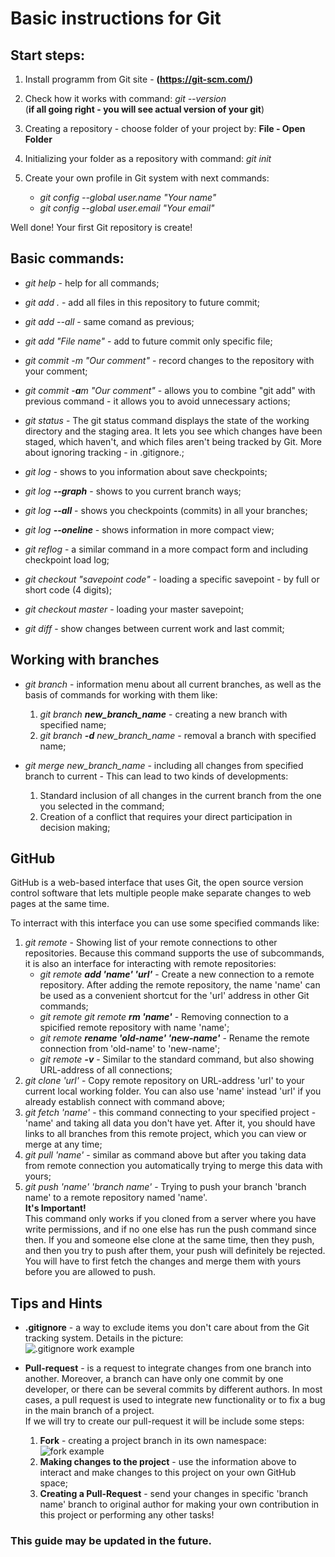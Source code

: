 # Basic instructions for Git 

## Start steps:

1. Install programm from Git site - **(https://git-scm.com/)**

2. Check how it works with command: *git --version*  
(**if all going right - you will see actual version of your git**)

3. Creating a repository - choose folder of your project by: **File - Open Folder**

4. Initializing your folder as a repository with command: *git init*

5. Create your own profile in Git system with next commands:
    * *git config --global user.name "Your name"*
    * *git config --global user.email "Your email"*

Well done! Your first Git repository is create!

## Basic commands:

- *git help* - help for all commands;

- *git add .* - add all files in this repository to future commit;

- *git add --all* - same comand as previous;

- *git add "File name"* - add to future commit only specific file;

- *git commit -m "Our comment"* - record changes to the repository with your comment;

- *git commit -**a**m "Our comment"* - allows you to combine "git add" with previous command - it allows you to avoid unnecessary actions;

- *git status* - The git status command displays the state of the working directory and the staging area. It lets you see which changes have been staged, which haven't, and which files aren't being tracked by Git. More about ignoring tracking - in .gitignore.;

- *git log* - shows to you information about save checkpoints;

- *git log __--graph__* - shows to you current branch ways;

- *git log __--all__* - shows you checkpoints (commits) in all your branches;

- *git log __--oneline__* - shows information in more compact view;

- *git reflog* - a similar command in a more compact form and including checkpoint load log;

- *git checkout "savepoint code"* - loading a specific savepoint - by full or short code (4 digits);

- *git checkout master* - loading your master savepoint;

- *git diff* - show changes between current work and last commit;

## Working with branches

- *git branch* - information menu about all current branches, as well as the basis of commands for working with them like:  
    1. *git branch __new_branch_name__* - creating a new branch with specified name;
    2. *git branch __-d__ new_branch_name* - removal a branch with specified name;

- *git merge new_branch_name* - including all changes from specified branch to current - This can lead to two kinds of developments:  
    1. Standard inclusion of all changes in the current branch from the one you selected in the command;
    2. Creation of a conflict that requires your direct participation in decision making;

## GitHub

GitHub is a web-based interface that uses Git, the open source version control software that lets multiple people make separate changes to web pages at the same time. 

To interract with this interface you can use some specified commands like:

1. *git remote* - Showing list of your remote connections to other repositories. Because this command supports the use of subcommands, it is also an interface for interacting with remote repositories:   
    * *git remote **add 'name' 'url'*** - Create a new connection to a remote repository. After adding the remote repository, the name 'name' can be used as a convenient shortcut for the 'url' address in other Git commands;
    * *git remote git remote **rm 'name'*** - Removing connection to a spicified remote repository with name 'name';
    * *git remote **rename 'old-name' 'new-name'*** - Rename the remote connection from 'old-name' to 'new-name';
    * *git remote **-v*** - Similar to the standard command, but also showing URL-address of all connections;
2. *git clone 'url'* - Copy remote repository on URL-address 'url' to your current local working folder. You can also use 'name' instead 'url' if you already establish connect with command above;
3. *git fetch 'name'* - this command connecting to your specified project - 'name' and  taking all data you don't have yet. After it, you should have links to all branches from this remote project, which you can view or merge at any time;
4. *git pull 'name'* - similar as command above but after you taking data from remote connection you automatically trying to merge this data with yours;
5. *git push 'name' 'branch name'* - Trying to push your branch 'branch name' to a remote repository named 'name'.  
    **It's Important!**   
    This command only works if you cloned from a server where you have write permissions, and if no one else has run the push command since then. If you and someone else clone at the same time, then they push, and then you try to push after them, your push will definitely be rejected. You will have to first fetch the changes and merge them with yours before you are allowed to push.

## Tips and Hints

- **.gitignore** - a way to exclude items you don't care about from the Git tracking system. Details in the picture:  
![.gitignore work example](Images\Gitignore_example.png)

- **Pull-request** - is a request to integrate changes from one branch into another. Moreover, a branch can have only one commit by one developer, or there can be several commits by different authors. In most cases, a pull request is used to integrate new functionality or to fix a bug in the main branch of a project.  
    If we will try to create our pull-request it will be include some steps:  
    1. **Fork** - creating a project branch in its own namespace:   
![fork example](Images\Fork_instruction.png)
    2. **Making changes to the project** - use the information above to interact and make changes to this project on your own GitHub space;
    3. **Creating a Pull-Request** - send your changes in specific 'branch name' branch to original author for making your own contribution in this project or performing any other tasks!

### This guide may be updated in the future.

